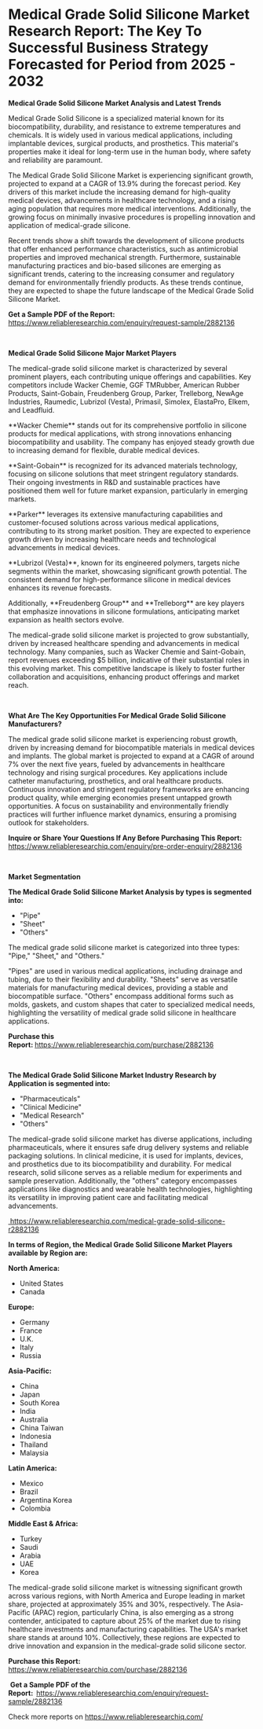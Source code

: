 <p><h1>Medical Grade Solid Silicone Market Research Report: The Key To Successful Business Strategy Forecasted for Period from 2025 - 2032</h1></p><p><strong>Medical Grade Solid Silicone Market Analysis and Latest Trends</strong></p>
<p><p>Medical Grade Solid Silicone is a specialized material known for its biocompatibility, durability, and resistance to extreme temperatures and chemicals. It is widely used in various medical applications, including implantable devices, surgical products, and prosthetics. This material's properties make it ideal for long-term use in the human body, where safety and reliability are paramount.</p><p>The Medical Grade Solid Silicone Market is experiencing significant growth, projected to expand at a CAGR of 13.9% during the forecast period. Key drivers of this market include the increasing demand for high-quality medical devices, advancements in healthcare technology, and a rising aging population that requires more medical interventions. Additionally, the growing focus on minimally invasive procedures is propelling innovation and application of medical-grade silicone.</p><p>Recent trends show a shift towards the development of silicone products that offer enhanced performance characteristics, such as antimicrobial properties and improved mechanical strength. Furthermore, sustainable manufacturing practices and bio-based silicones are emerging as significant trends, catering to the increasing consumer and regulatory demand for environmentally friendly products. As these trends continue, they are expected to shape the future landscape of the Medical Grade Solid Silicone Market.</p></p>
<p><strong>Get a Sample PDF of the Report:&nbsp;</strong> <a href="https://www.reliableresearchiq.com/enquiry/request-sample/2882136?utm_campaign=2783&utm_medium=2&utm_source=Github&utm_content=ia&utm_term=12032025&utm_id=medical-grade-solid-silicone">https://www.reliableresearchiq.com/enquiry/request-sample/2882136</a></p>
<p>&nbsp;</p>
<p><strong>Medical Grade Solid Silicone Major Market Players</strong></p>
<p><p>The medical-grade solid silicone market is characterized by several prominent players, each contributing unique offerings and capabilities. Key competitors include Wacker Chemie, GGF TMRubber, American Rubber Products, Saint-Gobain, Freudenberg Group, Parker, Trelleborg, NewAge Industries, Raumedic, Lubrizol (Vesta), Primasil, Simolex, ElastaPro, Elkem, and Leadfluid.</p><p>**Wacker Chemie** stands out for its comprehensive portfolio in silicone products for medical applications, with strong innovations enhancing biocompatibility and usability. The company has enjoyed steady growth due to increasing demand for flexible, durable medical devices.</p><p>**Saint-Gobain** is recognized for its advanced materials technology, focusing on silicone solutions that meet stringent regulatory standards. Their ongoing investments in R&D and sustainable practices have positioned them well for future market expansion, particularly in emerging markets.</p><p>**Parker** leverages its extensive manufacturing capabilities and customer-focused solutions across various medical applications, contributing to its strong market position. They are expected to experience growth driven by increasing healthcare needs and technological advancements in medical devices.</p><p>**Lubrizol (Vesta)**, known for its engineered polymers, targets niche segments within the market, showcasing significant growth potential. The consistent demand for high-performance silicone in medical devices enhances its revenue forecasts.</p><p>Additionally, **Freudenberg Group** and **Trelleborg** are key players that emphasize innovations in silicone formulations, anticipating market expansion as health sectors evolve.</p><p>The medical-grade solid silicone market is projected to grow substantially, driven by increased healthcare spending and advancements in medical technology. Many companies, such as Wacker Chemie and Saint-Gobain, report revenues exceeding $5 billion, indicative of their substantial roles in this evolving market. This competitive landscape is likely to foster further collaboration and acquisitions, enhancing product offerings and market reach.</p></p>
<p>&nbsp;</p>
<p><strong>What Are The Key Opportunities For Medical Grade Solid Silicone Manufacturers?</strong></p>
<p><p>The medical grade solid silicone market is experiencing robust growth, driven by increasing demand for biocompatible materials in medical devices and implants. The global market is projected to expand at a CAGR of around 7% over the next five years, fueled by advancements in healthcare technology and rising surgical procedures. Key applications include catheter manufacturing, prosthetics, and oral healthcare products. Continuous innovation and stringent regulatory frameworks are enhancing product quality, while emerging economies present untapped growth opportunities. A focus on sustainability and environmentally friendly practices will further influence market dynamics, ensuring a promising outlook for stakeholders.</p></p>
<p><strong>Inquire or Share Your Questions If Any Before Purchasing This Report:</strong> <a href="https://www.reliableresearchiq.com/enquiry/pre-order-enquiry/2882136?utm_campaign=2783&utm_medium=2&utm_source=Github&utm_content=ia&utm_term=12032025&utm_id=medical-grade-solid-silicone">https://www.reliableresearchiq.com/enquiry/pre-order-enquiry/2882136</a></p>
<p>&nbsp;</p>
<p><strong>Market Segmentation</strong></p>
<p><strong>The Medical Grade Solid Silicone Market Analysis by types is segmented into:</strong></p>
<p><ul><li>"Pipe"</li><li>"Sheet"</li><li>"Others"</li></ul></p>
<p><p>The medical grade solid silicone market is categorized into three types: "Pipe," "Sheet," and "Others." </p><p>"Pipes" are used in various medical applications, including drainage and tubing, due to their flexibility and durability. "Sheets" serve as versatile materials for manufacturing medical devices, providing a stable and biocompatible surface. "Others" encompass additional forms such as molds, gaskets, and custom shapes that cater to specialized medical needs, highlighting the versatility of medical grade solid silicone in healthcare applications.</p></p>
<p><strong>Purchase this Report:&nbsp;</strong><a href="https://www.reliableresearchiq.com/purchase/2882136?utm_campaign=2783&utm_medium=2&utm_source=Github&utm_content=ia&utm_term=12032025&utm_id=medical-grade-solid-silicone">https://www.reliableresearchiq.com/purchase/2882136</a></p>
<p>&nbsp;</p>
<p><strong>The Medical Grade Solid Silicone Market Industry Research by Application is segmented into:</strong></p>
<p><ul><li>"Pharmaceuticals"</li><li>"Clinical Medicine"</li><li>"Medical Research"</li><li>"Others"</li></ul></p>
<p><p>The medical-grade solid silicone market has diverse applications, including pharmaceuticals, where it ensures safe drug delivery systems and reliable packaging solutions. In clinical medicine, it is used for implants, devices, and prosthetics due to its biocompatibility and durability. For medical research, solid silicone serves as a reliable medium for experiments and sample preservation. Additionally, the "others" category encompasses applications like diagnostics and wearable health technologies, highlighting its versatility in improving patient care and facilitating medical advancements.</p></p>
<p><a href="https://www.reliableresearchiq.com/medical-grade-solid-silicone-r2882136?utm_campaign=2783&utm_medium=2&utm_source=Github&utm_content=ia&utm_term=12032025&utm_id=medical-grade-solid-silicone">&nbsp;https://www.reliableresearchiq.com/medical-grade-solid-silicone-r2882136</a></p>
<p><strong>In terms of Region, the Medical Grade Solid Silicone Market Players available by Region are:</strong></p>
<p>
    <p> <strong> North America: </strong>
        <ul>
            <li>United States</li>
            <li>Canada</li>
        </ul>
        </p> 
    <p> <strong> Europe: </strong>
        <ul>
            <li>Germany</li>
            <li>France</li>
            <li>U.K.</li>
            <li>Italy</li>
            <li>Russia</li>
        </ul>
        </p> 
    <p> <strong> Asia-Pacific: </strong>
        <ul>
            <li>China</li>
            <li>Japan</li>
            <li>South Korea</li>
            <li>India</li>
            <li>Australia</li>
            <li>China Taiwan</li>
            <li>Indonesia</li>
            <li>Thailand</li>
            <li>Malaysia</li>
        </ul>
        </p> 
    <p> <strong> Latin America: </strong>
        <ul>
            <li>Mexico</li>
            <li>Brazil</li>
            <li>Argentina Korea</li>
            <li>Colombia</li>
        </ul>
        </p> 
    <p> <strong> Middle East & Africa: </strong>
        <ul>
            <li>Turkey</li>
            <li>Saudi</li>
            <li>Arabia</li>
            <li>UAE</li>
            <li>Korea</li>
        </ul>
    </p>
    </p>
<p><p>The medical-grade solid silicone market is witnessing significant growth across various regions, with North America and Europe leading in market share, projected at approximately 35% and 30%, respectively. The Asia-Pacific (APAC) region, particularly China, is also emerging as a strong contender, anticipated to capture about 25% of the market due to rising healthcare investments and manufacturing capabilities. The USA's market share stands at around 10%. Collectively, these regions are expected to drive innovation and expansion in the medical-grade solid silicone sector.</p></p>
<p><strong>Purchase this Report: </strong><a href="https://www.reliableresearchiq.com/purchase/2882136?utm_campaign=2783&utm_medium=2&utm_source=Github&utm_content=ia&utm_term=12032025&utm_id=medical-grade-solid-silicone">https://www.reliableresearchiq.com/purchase/2882136</a></p>
<p>&nbsp;<strong>Get a Sample PDF of the Report:&nbsp;&nbsp;</strong><a href="https://www.reliableresearchiq.com/enquiry/request-sample/2882136?utm_campaign=2783&utm_medium=2&utm_source=Github&utm_content=ia&utm_term=12032025&utm_id=medical-grade-solid-silicone">https://www.reliableresearchiq.com/enquiry/request-sample/2882136</a></p>
<p><strong></strong></p>
<p>Check more reports on <a href="https://www.reliableresearchiq.com/?utm_campaign=2783&utm_medium=2&utm_source=Github&utm_content=ia&utm_term=12032025&utm_id=medical-grade-solid-silicone">https://www.reliableresearchiq.com/</a></p>